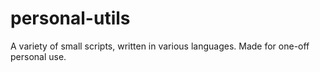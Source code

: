 # personal-utils
A variety of small scripts, written in various languages. Made for one-off personal use.
